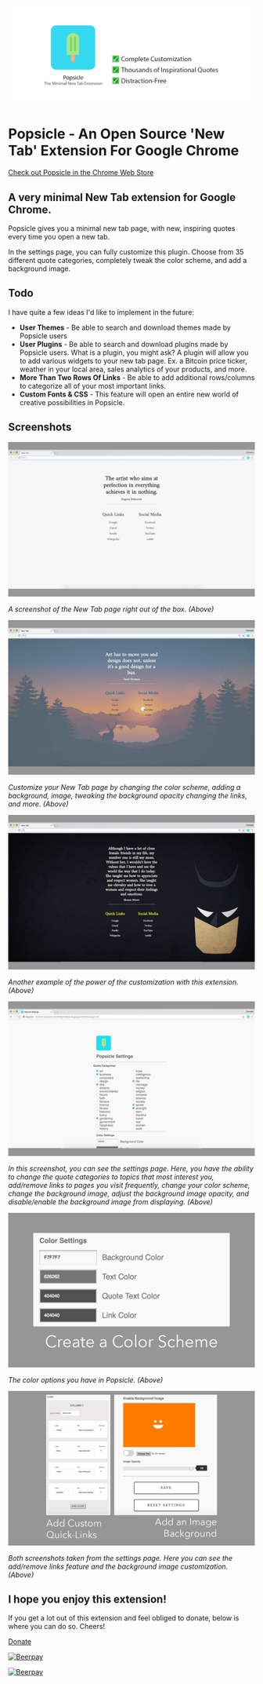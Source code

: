 ![Popsicle For Google Chrome](/screenshots/promotional3.png)

# Popsicle - An Open Source 'New Tab' Extension For Google Chrome

[Check out Popsicle in the Chrome Web Store](https://chrome.google.com/webstore/detail/popsicle/loigpbgkmjjhjodnhlpmbjmojchpdjih?hl=en-US)

## A very minimal New Tab extension for Google Chrome.

Popsicle gives you a minimal new tab page, with new, inspiring quotes every time you open a new tab.

In the settings page, you can fully customize this plugin. Choose from 35 different quote categories, completely tweak the color scheme, and add a background image.

## Todo

I have quite a few ideas I'd like to implement in the future:

- **User Themes** - Be able to search and download themes made by Popsicle users
- **User Plugins** - Be able to search and download plugins made by Popsicle users. What is a plugin, you might ask? A plugin will allow you to add various widgets to your new tab page. Ex. a Bitcoin price ticker, weather in your local area, sales analytics of your products, and more.
- **More Than Two Rows Of Links** - Be able to add additional rows/columns to categorize all of your most important links.
- **Custom Fonts & CSS** - This feature will open an entire new world of creative possibilities in Popsicle.

## Screenshots

![Screenshot 1](/screenshots/screen_1.png)

_A screenshot of the New Tab page right out of the box. (Above)_

![Screenshot 2](/screenshots/screen_2.png)

_Customize your New Tab page by changing the color scheme, adding a background, image, tweaking the background opacity changing the links, and more. (Above)_

![Screenshot 3](/screenshots/screen_3.png)

_Another example of the power of the customization with this extension. (Above)_

![Options Screenshot 1](/screenshots/options_1.png)

_In this screenshot, you can see the settings page. Here, you have the ability to change the quote categories to topics that most interest you, add/remove links to pages you visit frequently, change your color scheme, change the background image, adjust the background image opacity, and disable/enable the background image from displaying. (Above)_

![Options Screenshot 2](/screenshots/options_2.png)

_The color options you have in Popsicle. (Above)_

![Options Screenshot 3](/screenshots/options_3.png)

_Both screenshots taken from the settings page. Here you can see the add/remove links feature and the background image customization. (Above)_

## I hope you enjoy this extension!

If you get a lot out of this extension and feel obliged to donate, below is where you can do so. Cheers!

[Donate](https://beerpay.io/DougBeney/Popsicle-Google-Chrome-Extension)

[![Beerpay](https://beerpay.io/DougBeney/Popsicle-Google-Chrome-Extension/badge.svg?style=beer-square)](https://beerpay.io/DougBeney/Popsicle-Google-Chrome-Extension)

[![Beerpay](https://beerpay.io/DougBeney/Popsicle-Google-Chrome-Extension/make-wish.svg?style=flat-square)](https://beerpay.io/DougBeney/Popsicle-Google-Chrome-Extension?focus=wish)
